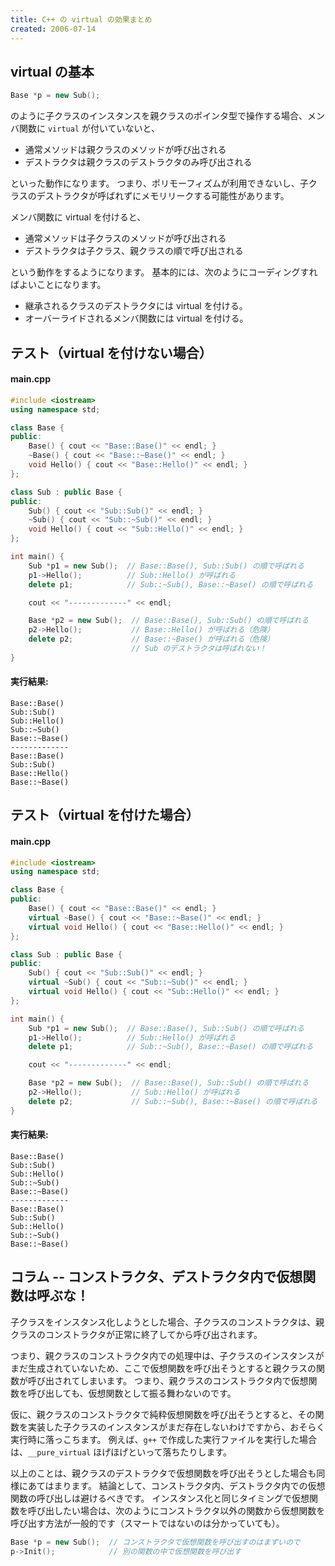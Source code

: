 ```yaml
---
title: C++ の virtual の効果まとめ
created: 2006-07-14
---
```


virtual の基本
----

```cpp
Base *p = new Sub();
```

のように子クラスのインスタンスを親クラスのポインタ型で操作する場合、メンバ関数に `virtual` が付いていないと、

- 通常メソッドは親クラスのメソッドが呼び出される
- デストラクタは親クラスのデストラクタのみ呼び出される

といった動作になります。
つまり、ポリモーフィズムが利用できないし、子クラスのデストラクタが呼ばれずにメモリリークする可能性があります。

メンバ関数に virtual を付けると、

- 通常メソッドは子クラスのメソッドが呼び出される
- デストラクタは子クラス、親クラスの順で呼び出される

という動作をするようになります。
基本的には、次のようにコーディングすればよいことになります。

- 継承されるクラスのデストラクタには virtual を付ける。
- オーバーライドされるメンバ関数には virtual を付ける。


テスト（virtual を付けない場合）
----

#### main.cpp

```cpp
#include <iostream>
using namespace std;

class Base {
public:
    Base() { cout << "Base::Base()" << endl; }
    ~Base() { cout << "Base::~Base()" << endl; }
    void Hello() { cout << "Base::Hello()" << endl; }
};

class Sub : public Base {
public:
    Sub() { cout << "Sub::Sub()" << endl; }
    ~Sub() { cout << "Sub::~Sub()" << endl; }
    void Hello() { cout << "Sub::Hello()" << endl; }
};

int main() {
    Sub *p1 = new Sub();  // Base::Base(), Sub::Sub() の順で呼ばれる
    p1->Hello();          // Sub::Hello() が呼ばれる
    delete p1;            // Sub::~Sub(), Base::~Base() の順で呼ばれる

    cout << "-------------" << endl;

    Base *p2 = new Sub();  // Base::Base(), Sub::Sub() の順で呼ばれる
    p2->Hello();           // Base::Hello() が呼ばれる（危険）
    delete p2;             // Base::~Base() が呼ばれる（危険）
                           // Sub のデストラクタは呼ばれない！
}
```

#### 実行結果:

```
Base::Base()
Sub::Sub()
Sub::Hello()
Sub::~Sub()
Base::~Base()
-------------
Base::Base()
Sub::Sub()
Base::Hello()
Base::~Base()
```

テスト（virtual を付けた場合）
----

#### main.cpp

```cpp
#include <iostream>
using namespace std;

class Base {
public:
    Base() { cout << "Base::Base()" << endl; }
    virtual ~Base() { cout << "Base::~Base()" << endl; }
    virtual void Hello() { cout << "Base::Hello()" << endl; }
};

class Sub : public Base {
public:
    Sub() { cout << "Sub::Sub()" << endl; }
    virtual ~Sub() { cout << "Sub::~Sub()" << endl; }
    virtual void Hello() { cout << "Sub::Hello()" << endl; }
};

int main() {
    Sub *p1 = new Sub();  // Base::Base(), Sub::Sub() の順で呼ばれる
    p1->Hello();          // Sub::Hello() が呼ばれる
    delete p1;            // Sub::~Sub(), Base::~Base() の順で呼ばれる

    cout << "-------------" << endl;

    Base *p2 = new Sub();  // Base::Base(), Sub::Sub() の順で呼ばれる
    p2->Hello();           // Sub::Hello() が呼ばれる
    delete p2;             // Sub::~Sub(), Base::~Base() の順で呼ばれる
}
```

#### 実行結果:

```
Base::Base()
Sub::Sub()
Sub::Hello()
Sub::~Sub()
Base::~Base()
-------------
Base::Base()
Sub::Sub()
Sub::Hello()
Sub::~Sub()
Base::~Base()
```


コラム -- コンストラクタ、デストラクタ内で仮想関数は呼ぶな！
----

子クラスをインスタンス化しようとした場合、子クラスのコンストラクタは、親クラスのコンストラクタが正常に終了してから呼び出されます。

つまり、親クラスのコンストラクタ内での処理中は、子クラスのインスタンスがまだ生成されていないため、ここで仮想関数を呼び出そうとすると親クラスの関数が呼び出されてしまいます。
つまり、親クラスのコンストラクタ内で仮想関数を呼び出しても、仮想関数として振る舞わないのです。

仮に、親クラスのコンストラクタで純粋仮想関数を呼び出そうとすると、その関数を実装した子クラスのインスタンスがまだ存在しないわけですから、おそらく実行時に落っこちます。
例えば、`g++` で作成した実行ファイルを実行した場合は、`__pure_virtual` ほげほげといって落ちたりします。

以上のことは、親クラスのデストラクタで仮想関数を呼び出そうとした場合も同様にあてはまります。
結論として、コンストラクタ内、デストラクタ内での仮想関数の呼び出しは避けるべきです。
インスタンス化と同じタイミングで仮想関数を呼び出したい場合は、次のようにコンストラクタ以外の関数から仮想関数を呼び出す方法が一般的です（スマートではないのは分かっていても）。

```cpp
Base *p = new Sub();  // コンストラクタで仮想関数を呼び出すのはまずいので
p->Init();            // 別の関数の中で仮想関数を呼び出す
```

